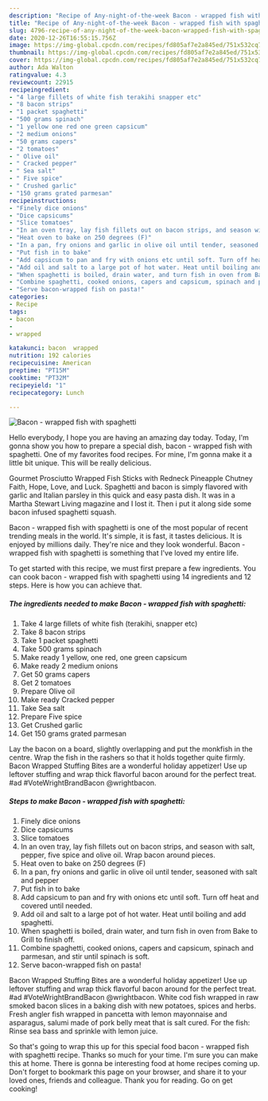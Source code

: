 ```yaml
---
description: "Recipe of Any-night-of-the-week Bacon - wrapped fish with spaghetti"
title: "Recipe of Any-night-of-the-week Bacon - wrapped fish with spaghetti"
slug: 4796-recipe-of-any-night-of-the-week-bacon-wrapped-fish-with-spaghetti
date: 2020-12-26T16:55:15.756Z
image: https://img-global.cpcdn.com/recipes/fd805af7e2a845ed/751x532cq70/bacon-wrapped-fish-with-spaghetti-recipe-main-photo.jpg
thumbnail: https://img-global.cpcdn.com/recipes/fd805af7e2a845ed/751x532cq70/bacon-wrapped-fish-with-spaghetti-recipe-main-photo.jpg
cover: https://img-global.cpcdn.com/recipes/fd805af7e2a845ed/751x532cq70/bacon-wrapped-fish-with-spaghetti-recipe-main-photo.jpg
author: Ada Walton
ratingvalue: 4.3
reviewcount: 22915
recipeingredient:
- "4 large fillets of white fish terakihi snapper etc"
- "8 bacon strips"
- "1 packet spaghetti"
- "500 grams spinach"
- "1 yellow one red one green capsicum"
- "2 medium onions"
- "50 grams capers"
- "2 tomatoes"
- " Olive oil"
- " Cracked pepper"
- " Sea salt"
- " Five spice"
- " Crushed garlic"
- "150 grams grated parmesan"
recipeinstructions:
- "Finely dice onions"
- "Dice capsicums"
- "Slice tomatoes"
- "In an oven tray, lay fish fillets out on bacon strips, and season with salt, pepper, five spice and olive oil. Wrap bacon around pieces."
- "Heat oven to bake on 250 degrees (F)"
- "In a pan, fry onions and garlic in olive oil until tender, seasoned with salt and pepper"
- "Put fish in to bake"
- "Add capsicum to pan and fry with onions etc until soft. Turn off heat and covered until needed."
- "Add oil and salt to a large pot of hot water. Heat until boiling and add spaghetti."
- "When spaghetti is boiled, drain water, and turn fish in oven from Bake to Grill to finish off."
- "Combine spaghetti, cooked onions, capers and capsicum, spinach and parmesan, and stir until spinach is soft."
- "Serve bacon-wrapped fish on pasta!"
categories:
- Recipe
tags:
- bacon
- 
- wrapped

katakunci: bacon  wrapped 
nutrition: 192 calories
recipecuisine: American
preptime: "PT15M"
cooktime: "PT32M"
recipeyield: "1"
recipecategory: Lunch

---
```



![Bacon - wrapped fish with spaghetti](https://img-global.cpcdn.com/recipes/fd805af7e2a845ed/751x532cq70/bacon-wrapped-fish-with-spaghetti-recipe-main-photo.jpg)

Hello everybody, I hope you are having an amazing day today. Today, I'm gonna show you how to prepare a special dish, bacon - wrapped fish with spaghetti. One of my favorites food recipes. For mine, I'm gonna make it a little bit unique. This will be really delicious.

Gourmet Prosciutto Wrapped Fish Sticks with Redneck Pineapple Chutney Faith, Hope, Love, and Luck. Spaghetti and bacon is simply flavored with garlic and Italian parsley in this quick and easy pasta dish. It was in a Martha Stewart Living magazine and I lost it. Then i put it along side some bacon infused spaghetti squash.

Bacon - wrapped fish with spaghetti is one of the most popular of recent trending meals in the world. It's simple, it is fast, it tastes delicious. It is enjoyed by millions daily. They're nice and they look wonderful. Bacon - wrapped fish with spaghetti is something that I've loved my entire life.


To get started with this recipe, we must first prepare a few ingredients. You can cook bacon - wrapped fish with spaghetti using 14 ingredients and 12 steps. Here is how you can achieve that.

<!--inarticleads1-->

##### The ingredients needed to make Bacon - wrapped fish with spaghetti:

1. Take 4 large fillets of white fish (terakihi, snapper etc)
1. Take 8 bacon strips
1. Take 1 packet spaghetti
1. Take 500 grams spinach
1. Make ready 1 yellow, one red, one green capsicum
1. Make ready 2 medium onions
1. Get 50 grams capers
1. Get 2 tomatoes
1. Prepare  Olive oil
1. Make ready  Cracked pepper
1. Take  Sea salt
1. Prepare  Five spice
1. Get  Crushed garlic
1. Get 150 grams grated parmesan


Lay the bacon on a board, slightly overlapping and put the monkfish in the centre. Wrap the fish in the rashers so that it holds together quite firmly. Bacon Wrapped Stuffing Bites are a wonderful holiday appetizer! Use up leftover stuffing and wrap thick flavorful bacon around for the perfect treat. #ad #VoteWrightBrandBacon @wrightbacon. 

<!--inarticleads2-->

##### Steps to make Bacon - wrapped fish with spaghetti:

1. Finely dice onions
1. Dice capsicums
1. Slice tomatoes
1. In an oven tray, lay fish fillets out on bacon strips, and season with salt, pepper, five spice and olive oil. Wrap bacon around pieces.
1. Heat oven to bake on 250 degrees (F)
1. In a pan, fry onions and garlic in olive oil until tender, seasoned with salt and pepper
1. Put fish in to bake
1. Add capsicum to pan and fry with onions etc until soft. Turn off heat and covered until needed.
1. Add oil and salt to a large pot of hot water. Heat until boiling and add spaghetti.
1. When spaghetti is boiled, drain water, and turn fish in oven from Bake to Grill to finish off.
1. Combine spaghetti, cooked onions, capers and capsicum, spinach and parmesan, and stir until spinach is soft.
1. Serve bacon-wrapped fish on pasta!


Bacon Wrapped Stuffing Bites are a wonderful holiday appetizer! Use up leftover stuffing and wrap thick flavorful bacon around for the perfect treat. #ad #VoteWrightBrandBacon @wrightbacon. White cod fish wrapped in raw smoked bacon slices in a baking dish with new potatoes, spices and herbs. Fresh angler fish wrapped in pancetta with lemon mayonnaise and asparagus, salumi made of pork belly meat that is salt cured. For the fish: Rinse sea bass and sprinkle with lemon juice. 

So that's going to wrap this up for this special food bacon - wrapped fish with spaghetti recipe. Thanks so much for your time. I'm sure you can make this at home. There is gonna be interesting food at home recipes coming up. Don't forget to bookmark this page on your browser, and share it to your loved ones, friends and colleague. Thank you for reading. Go on get cooking!
